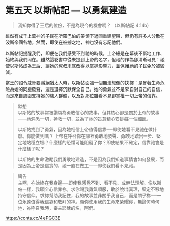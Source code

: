 # 第五天 以斯帖記 — 以勇氣建造
> 焉知你得了王后的位份，不是為現今的機會嗎？
（以斯帖記 4:14b）

雖然有成千上萬神的子民在所羅巴伯的帶領下返回重建聖殿，但仍有許多人分散在波斯帝國各地。然而，即使在被擄之地，神也沒有忘記他們。

以斯帖記提醒我們，即便在我們感受不到祂的時候，上帝總是在幕後不斷地工作、始終與我們同在。雖然這卷書中從未提到上帝的名字，但祂的作為卻清晰可見：祂使以斯帖成為王后、讓她的叔叔末底改得以掌握影響力，並保護祂的子民免於被毀滅。

當王的詔令威脅要滅絕猶太人時，以斯帖面臨一個無法想像的抉擇：是冒著生命危險為她的同胞發聲，還是選擇沉默保全自己。她的勇氣並不是來自對自己的自信，而是來自周圍支持她的族人群體，以及對那位雖看不見卻掌權一切上帝的信靠。

               
> 默想  
以斯帖的故事常被讚頌為勇敢信心的故事，但其核心卻是關於上帝的故事——祂洞悉一切，拯救一切，並為了祂的旨意精心安排每一個細節。
> 
> 以斯帖找到了勇氣，因為她相信上帝值得信靠──即使她看不見祂在做什麼。你能做到嗎？
上帝在呼召你在哪裡勇敢地發聲、勇敢地踏出一步、堅定地站穩立埸？什麼樣的恐懼可能阻礙了你？即使結果不確定，信靠祂會是什麼樣子呢？
>
> 以斯帖的生命激勵我們勇敢地建造，不是因為我們知道事情會如何發展，而是因為上帝是信實的，祂一直在做工——即使我們看不見祂。

                    
> 禱告  
主啊，祢始終在我身邊──即使我感覺不到、看不見、或無法理解。像以斯帖一樣，我願全心信靠祢。求你賜我勇氣順服，敢於說岀真理，堅定不移地持守信仰。求祢幫助我記住，我的故事並非關乎我自己，而是關乎祢──一位永遠值得我信靠和敬拜的神。願你使用我的生命來榮耀你，無論何時何地，祢呼召我時，奉主耶穌的名，阿們。

https://conta.cc/4ePGC3E